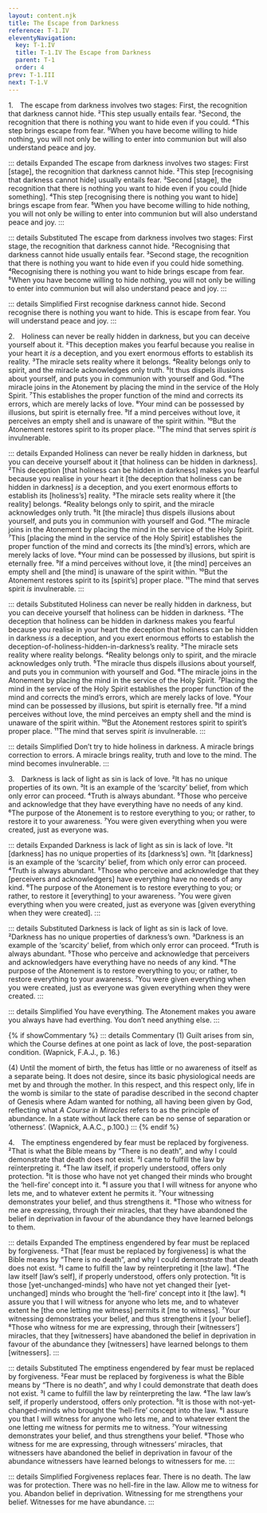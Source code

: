 ```yaml
---
layout: content.njk
title: The Escape from Darkness
reference: T-1.IV
eleventyNavigation:
  key: T-1.IV
  title: T-1.IV The Escape from Darkness
  parent: T-1
  order: 4
prev: T-1.III
next: T-1.V
---
```


<div id=1 class=zero-height></div>

1. The escape from darkness involves two stages: First, the recognition that darkness cannot hide. 
²This step usually entails fear. 
³Second, the recognition that there is nothing you want to hide even if you could. 
⁴This step brings escape from fear. 
⁵When you have become willing to hide nothing, you will not only be willing to enter into communion but will also understand peace and joy.

::: details Expanded
The escape from darkness involves two stages: First [stage], the recognition that darkness cannot hide. 
²This step [recognising that darkness cannot hide] usually entails fear. 
³Second [stage], the recognition that there is nothing you want to hide even if you could [hide something]. 
⁴This step [recognising there is nothing you want to hide] brings escape from fear. 
⁵When you have become willing to hide nothing, you will not only be willing to enter into communion but will also understand peace and joy.
:::

::: details Substituted
The escape from darkness involves two stages: First stage, the recognition that darkness cannot hide. 
²Recognising that darkness cannot hide usually entails fear. 
³Second stage, the recognition that there is nothing you want to hide even if you could hide something. 
⁴Recognising there is nothing you want to hide brings escape from fear. 
⁵When you have become willing to hide nothing, you will not only be willing to enter into communion but will also understand peace and joy.
:::

::: details Simplified
First recognise darkness cannot hide. 
Second recognise there is nothing you want to hide. 
This is escape from fear. 
You will understand peace and joy.
:::


2. Holiness can never be really hidden in darkness, but you can deceive yourself about it. 
²This deception makes you fearful because you realise in your heart it *is* a deception, and you exert enormous efforts to establish its reality. 
³The miracle sets reality where it belongs. 
⁴Reality belongs only to spirit, and the miracle acknowledges only truth. 
⁵It thus dispels illusions about yourself, and puts you in communion with yourself and God. 
⁶The miracle joins in the Atonement by placing the mind in the service of the Holy Spirit. 
⁷This establishes the proper function of the mind and corrects its errors, which are merely lacks of love. 
⁸Your mind can be possessed by illusions, but spirit is eternally free. 
⁹If a mind perceives without love, it perceives an empty shell and is unaware of the spirit within. 
¹⁰But the Atonement restores spirit to its proper place. 
¹¹The mind that serves spirit *is* invulnerable.

::: details Expanded
Holiness can never be really hidden in darkness, but you can deceive yourself about it [that holiness can be hidden in darkness]. 
²This deception [that holiness can be hidden in darkness] makes you fearful because you realise in your heart it [the deception that holiness can be hidden in darkness] *is* a deception, and you exert enormous efforts to establish its [holiness’s] reality. 
³The miracle sets reality where it [the reality] belongs. 
⁴Reality belongs only to spirit, and the miracle acknowledges only truth. 
⁵It [the miracle] thus dispels illusions about yourself, and puts you in communion with yourself and God. 
⁶The miracle joins in the Atonement by placing the mind in the service of the Holy Spirit. 
⁷This [placing the mind in the service of the Holy Spirit] establishes the proper function of the mind and corrects its [the mind’s] errors, which are merely lacks of love. 
⁸Your mind can be possessed by illusions, but spirit is eternally free. 
⁹If a mind perceives without love, it [the mind] perceives an empty shell and [the mind] is unaware of the spirit within. 
¹⁰But the Atonement restores spirit to its [spirit’s] proper place. 
¹¹The mind that serves spirit *is* invulnerable.
:::

::: details Substituted
Holiness can never be really hidden in darkness, but you can deceive yourself that holiness can be hidden in darkness. 
²The deception that holiness can be hidden in darkness makes you fearful because you realise in your heart the deception that holiness can be hidden in darkness *is* a deception, and you exert enormous efforts to establish the deception-of-holiness-hidden-in-darkness’s reality. 
³The miracle sets reality where reality belongs. 
⁴Reality belongs only to spirit, and the miracle acknowledges only truth. 
⁵The miracle thus dispels illusions about yourself, and puts you in communion with yourself and God. 
⁶The miracle joins in the Atonement by placing the mind in the service of the Holy Spirit. 
⁷Placing the mind in the service of the Holy Spirit establishes the proper function of the mind and corrects the mind’s errors, which are merely lacks of love. 
⁸Your mind can be possessed by illusions, but spirit is eternally free. 
⁹If a mind perceives without love, the mind perceives an empty shell and the mind is unaware of the spirit within. 
¹⁰But the Atonement restores spirit to spirit’s proper place. 
¹¹The mind that serves spirit *is* invulnerable.
:::

::: details Simplified
Don’t try to hide holiness in darkness. 
A miracle brings correction to errors. 
A miracle brings reality, truth and love to the mind. 
The mind becomes invulnerable.
:::


3. Darkness is lack of light as sin is lack of love. 
²It has no unique properties of its own. 
³It is an example of the ‘scarcity’ belief, from which only error can proceed. 
⁴Truth is always abundant. 
⁵Those who perceive and acknowledge that they have everything have no needs of any kind. 
⁶The purpose of the Atonement is to restore everything to you; or rather, to restore it to your awareness. 
⁷You were given everything when you were created, just as everyone was.

::: details Expanded
Darkness is lack of light as sin is lack of love. 
²It [darkness] has no unique properties of its [darkness’s] own. 
³It [darkness] is an example of the ‘scarcity’ belief, from which only error can proceed. 
⁴Truth is always abundant. 
⁵Those who perceive and acknowledge that they [perceivers and acknowledgers] have everything have no needs of any kind. 
⁶The purpose of the Atonement is to restore everything to you; or rather, to restore it [everything] to your awareness. 
⁷You were given everything when you were created, just as everyone was [given everything when they were created].
:::

::: details Substituted
Darkness is lack of light as sin is lack of love. 
²Darkness has no unique properties of darkness’s own. 
³Darkness is an example of the ‘scarcity’ belief, from which only error can proceed. 
⁴Truth is always abundant. 
⁵Those who perceive and acknowledge that perceivers and acknowledgers have everything have no needs of any kind. 
⁶The purpose of the Atonement is to restore everything to you; or rather, to restore everything to your awareness. 
⁷You were given everything when you were created, just as everyone was given everything when they were created.
:::

::: details Simplified
You have everything. 
The Atonement makes you aware you always have had everthing. 
You don’t need anything else.
:::

{% if showCommentary %}
::: details Commentary
(1) Guilt arises from sin, which the Course defines at one point as lack of love, the post-separation condition. (Wapnick, F.A.J., p. 16.)

(4) Until the moment of birth, the fetus has little or no awareness of itself as a separate being. It does not desire, since its basic physiological needs are met by and through the mother. In this respect, and this respect only, life in the womb is similar to the state of paradise described in the second chapter of Genesis where Adam wanted for nothing, all having been given by God, reflecting what *A Course in Miracles* refers to as the principle of abundance. In a state without lack there can be no sense of separation or ‘otherness’. (Wapnick, A.A.C., p.100.) 
::: 
{% endif %}


4. The emptiness engendered by fear must be replaced by forgiveness. 
²That is what the Bible means by “There is no death”, and why I could demonstrate that death does not exist. 
³I came to fulfill the law by reïnterpreting it. 
⁴The law itself, if properly understood, offers only protection. 
⁵It is those who have not yet changed their minds who brought the ‘hell-fire’ concept into it. 
⁶I assure you that I will witness for anyone who lets me, and to whatever extent he permits it. 
⁷Your witnessing demonstrates your belief, and thus strengthens it. 
⁸Those who witness for me are expressing, through their miracles, that they have abandoned the belief in deprivation in favour of the abundance they have learned belongs to them.

::: details Expanded
The emptiness engendered by fear must be replaced by forgiveness. 
²That [fear must be replaced by forgiveness] is what the Bible means by “There is no death”, and why I could demonstrate that death does not exist. 
³I came to fulfill the law by reïnterpreting it [the law]. 
⁴The law itself [law’s self], if properly understood, offers only protection. 
⁵It is those [yet-unchanged-minds] who have not yet changed their [yet-unchanged] minds who brought the ‘hell-fire’ concept into it [the law]. 
⁶I assure you that I will witness for anyone who lets me, and to whatever extent he [the one letting me witness] permits it [me to witness]. 
⁷Your witnessing demonstrates your belief, and thus strengthens it [your belief]. 
⁸Those who witness for me are expressing, through their [witnessers’] miracles, that they [witnessers] have abandoned the belief in deprivation in favour of the abundance they [witnessers] have learned belongs to them [witnessers].
:::

::: details Substituted
The emptiness engendered by fear must be replaced by forgiveness. 
²Fear must be replaced by forgiveness is what the Bible means by “There is no death”, and why I could demonstrate that death does not exist. 
³I came to fulfill the law by reïnterpreting the law. 
⁴The law law’s self, if properly understood, offers only protection. 
⁵It is those with not-yet-changed-minds who brought the ‘hell-fire’ concept into the law. 
⁶I assure you that I will witness for anyone who lets me, and to whatever extent the one letting me witness for permits me to witness. 
⁷Your witnessing demonstrates your belief, and thus strengthens your belief. ⁸Those who witness for me are expressing, through witnessers’ miracles, that witnessers have abandoned the belief in deprivation in favour of the abundance witnessers have learned belongs to witnessers for me.
:::

::: details Simplified
Forgiveness replaces fear. 
There is no death. 
The law was for protection. 
There was no hell-fire in the law. 
Allow me to witness for you. 
Abandon belief in deprivation. 
Witnessing for me strengthens your belief. 
Witnesses for me have abundance.
:::
